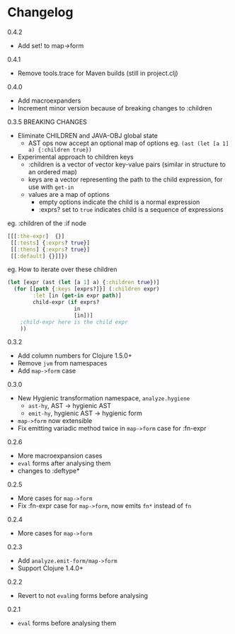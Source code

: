 # Changelog

0.4.2
- Add set! to map->form

0.4.1
- Remove tools.trace for Maven builds (still in project.clj)

0.4.0
- Add macroexpanders
- Increment minor version because of breaking changes to :children

0.3.5
BREAKING CHANGES
- Eliminate CHILDREN and JAVA-OBJ global state
  - AST ops now accept an optional map of options
  eg. `(ast (let [a 1] a) {:children true})`
- Experimental approach to children keys
  - :children is a vector of vector key-value pairs (similar in structure to an ordered map)
  - keys are a vector representing the path to the child expression, for use with `get-in`
  - values are a map of options
    - empty options indicate the child is a normal expression
    - :exprs? set to `true` indicates child is a sequence of expressions

eg. :children of the :if node

```clojure
[[[:the-expr]  {}]
 [[:tests] {:exprs? true}] 
 [[:thens] {:exprs? true}] 
 [[:default] {}]]})
```

eg. How to iterate over these children

```clojure
(let [expr (ast (let [a 1] a) {:children true})]
  (for [[path {:keys [exprs?]}] (:children expr)
        :let [in (get-in expr path)]
        child-expr (if exprs?
                     in
                     [in])]
    ;child-expr here is the child expr
    ))
```

0.3.2
- Add column numbers for Clojure 1.5.0+
- Remove `jvm` from namespaces
- Add `map->form` case

0.3.0
- New Hygienic transformation namespace, `analyze.hygiene`
  - `ast-hy`, AST -> hygienic AST
  - `emit-hy`, hygienic AST -> hygienic form
- `map->form` now extensible
- Fix emitting variadic method twice in `map->form` case for :fn-expr

0.2.6
- More macroexpansion cases
- `eval` forms after analysing them
- changes to :deftype*

0.2.5
- More cases for `map->form`
- Fix :fn-expr case for `map->form`, now emits `fn*` instead of `fn`

0.2.4
- More cases for `map->form`

0.2.3
- Add `analyze.emit-form/map->form`
- Support Clojure 1.4.0+

0.2.2
- Revert to not `eval`ing forms before analysing

0.2.1
- `eval` forms before analysing them


